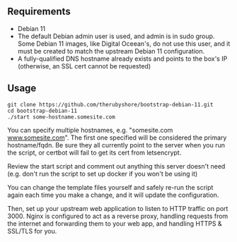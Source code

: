 ## Requirements

- Debian 11
- The default Debian admin user is used, and admin is in sudo group.
  Some Debian 11 images, like Digital Oceean's, do not use this user,
  and it must be created to match the upstream Debian 11 configuration.
- A fully-qualified DNS hostname already exists and points to
  the box's IP (otherwise, an SSL cert cannot be requested)

## Usage

```
git clone https://github.com/therubyshore/bootstrap-debian-11.git
cd bootstrap-debian-11
./start some-hostname.somesite.com
```
You can specify multiple hostnames, e.g. "somesite.com www.somesite.com". The first one specified will be considered the primary hostname/fqdn.
Be sure they all currently point to the server when you run the script, or certbot will fail to get its cert from letsencrypt.

Review the start script and comment out anything this server doesn't need (e.g. don't run the script to set up docker if you won't be using it)

You can change the template files yourself and safely re-run the script again each time you make a change, and it will update the configuration.

Then, set up your upstream web application to listen to HTTP traffic on port 3000.
Nginx is configured to act as a reverse proxy, handling requests from the internet
and forwarding them to your web app, and handling HTTPS & SSL/TLS for you.
